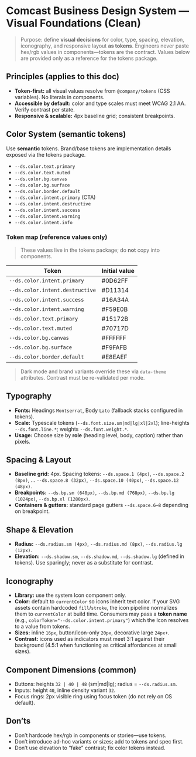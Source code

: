# Comcast Business Design System — Visual Foundations (Clean)

> Purpose: define **visual decisions** for color, type, spacing, elevation, iconography, and responsive layout **as tokens**. Engineers never paste hex/rgb values in components—tokens are the contract. Values below are provided only as a reference for the tokens package.

## Principles (applies to this doc)
- **Token-first:** all visual values resolve from `@company/tokens` (CSS variables). No literals in components.
- **Accessible by default:** color and type scales must meet WCAG 2.1 AA. Verify contrast per state.
- **Responsive & scalable:** 4px baseline grid; consistent breakpoints.

## Color System (semantic tokens)
Use **semantic** tokens. Brand/base tokens are implementation details exposed via the tokens package.
- `--ds.color.text.primary`
- `--ds.color.text.muted`
- `--ds.color.bg.canvas`
- `--ds.color.bg.surface`
- `--ds.color.border.default`
- `--ds.color.intent.primary` (CTA)
- `--ds.color.intent.destructive`
- `--ds.color.intent.success`
- `--ds.color.intent.warning`
- `--ds.color.intent.info`

### Token map (reference values only)
> These values live in the tokens package; do **not** copy into components.

| Token | Initial value |
|---|---|
| `--ds.color.intent.primary` | #0D62FF |
| `--ds.color.intent.destructive` | #D11314 |
| `--ds.color.intent.success` | #16A34A |
| `--ds.color.intent.warning` | #F59E0B |
| `--ds.color.text.primary` | #15172B |
| `--ds.color.text.muted` | #70717D |
| `--ds.color.bg.canvas` | #FFFFFF |
| `--ds.color.bg.surface` | #F9FAFB |
| `--ds.color.border.default` | #E8EAEF |

> Dark mode and brand variants override these via `data-theme` attributes. Contrast must be re-validated per mode.

## Typography
- **Fonts:** Headings `Montserrat`, Body `Lato` (fallback stacks configured in tokens).
- **Scale:** Typescale tokens (`--ds.font.size.sm|md|lg|xl|2xl`); line-heights `--ds.font.line.*`; weights `--ds.font.weight.*`.
- **Usage:** Choose size by **role** (heading level, body, caption) rather than pixels.

## Spacing & Layout
- **Baseline grid:** 4px. Spacing tokens: `--ds.space.1 (4px)`, `--ds.space.2 (8px)`, … `--ds.space.8 (32px)`, `--ds.space.10 (40px)`, `--ds.space.12 (48px)`.
- **Breakpoints:** `--ds.bp.sm (640px)`, `--ds.bp.md (768px)`, `--ds.bp.lg (1024px)`, `--ds.bp.xl (1280px)`.
- **Containers & gutters:** standard page gutters `--ds.space.6–8` depending on breakpoint.

## Shape & Elevation
- **Radius:** `--ds.radius.sm (4px)`, `--ds.radius.md (8px)`, `--ds.radius.lg (12px)`.
- **Elevation:** `--ds.shadow.sm`, `--ds.shadow.md`, `--ds.shadow.lg` (defined in tokens). Use sparingly; never as a substitute for contrast.

## Iconography
- **Library:** use the system Icon component only.
- **Color:** default to `currentColor` so icons inherit text color. If your SVG assets contain hardcoded `fill`/`stroke`, the icon pipeline normalizes them to `currentColor` at build time. Consumers may pass a **token name** (e.g., `colorToken="--ds.color.intent.primary"`) which the Icon resolves to a value from tokens.
- **Sizes:** inline `16px`, button/icon-only `20px`, decorative large `24px+`.
- **Contrast:** icons used as indicators must meet 3:1 against their background (4.5:1 when functioning as critical affordances at small sizes).

## Component Dimensions (common)
- Buttons: heights `32 | 40 | 48` (sm|md|lg); radius = `--ds.radius.sm`.
- Inputs: height `40`, inline density variant `32`.
- Focus rings: 2px visible ring using focus token (do not rely on OS default).

## Don’ts
- Don’t hardcode hex/rgb in components or stories—use tokens.
- Don’t introduce ad-hoc variants or sizes; add to tokens and spec first.
- Don’t use elevation to “fake” contrast; fix color tokens instead.


